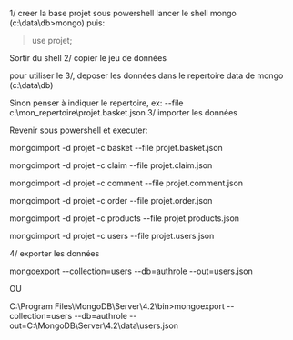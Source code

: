 
1/ creer la base projet sous powershell lancer le shell mongo (c:\data\db>mongo) puis:

> use projet;

Sortir du shell
2/ copier le jeu de données

pour utiliser le 3/, deposer les données dans le repertoire data de mongo (c:\data\db)

Sinon penser à indiquer le repertoire, ex: --file c:\mon_repertoire\projet.basket.json
3/ importer les données

Revenir sous powershell et executer:


mongoimport -d projet -c basket --file projet.basket.json

mongoimport -d projet -c claim --file projet.claim.json

mongoimport -d projet -c comment --file projet.comment.json

mongoimport -d projet -c order --file projet.order.json

mongoimport -d projet -c products --file projet.products.json

mongoimport -d projet -c users --file projet.users.json

4/ exporter les données

mongoexport --collection=users --db=authrole --out=users.json

OU

C:\Program Files\MongoDB\Server\4.2\bin>mongoexport --collection=users --db=authrole --out=C:\MongoDB\Server\4.2\data\users.json